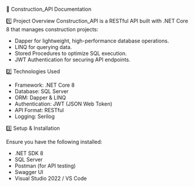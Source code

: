📘 Construction_API Documentation

1️⃣ Project Overview
Construction_API is a RESTful API built with .NET Core 8 that manages construction projects:

- Dapper for lightweight, high-performance database operations.
- LINQ for querying data.
- Stored Procedures to optimize SQL execution.
- JWT Authentication for securing API endpoints.

2️⃣ Technologies Used

- Framework: .NET Core 8
- Database: SQL Server
- ORM: Dapper & LINQ
- Authentication: JWT (JSON Web Token)
- API Format: RESTful
- Logging: Serilog

3️⃣ Setup & Installation

Ensure you have the following installed:

- .NET SDK 8
- SQL Server
- Postman (for API testing)
- Swagger UI
- Visual Studio 2022 / VS Code

